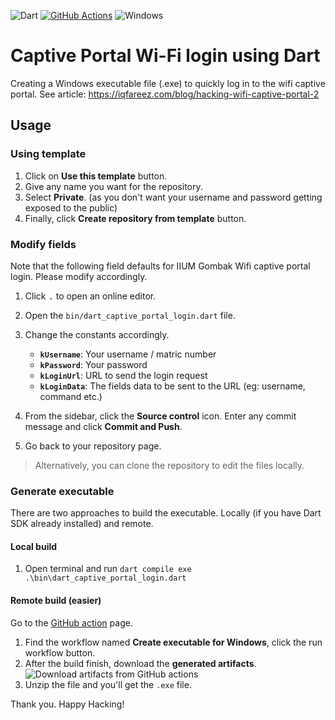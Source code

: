 ![Dart](https://img.shields.io/badge/dart-%230175C2.svg?style=for-the-badge&logo=dart&logoColor=white)
[![GitHub Actions](https://img.shields.io/badge/github%20actions-%232671E5.svg?style=for-the-badge&logo=githubactions&logoColor=white)](https://github.com/iqfareez/dart_captive_portal_login/actions/workflows/compile-exe-windows.yml)
![Windows](https://img.shields.io/badge/Windows-0078D6?style=for-the-badge&logo=windows&logoColor=white)

# Captive Portal Wi-Fi login using Dart

Creating a Windows executable file (.exe) to quickly log in to the wifi captive portal. See article: https://iqfareez.com/blog/hacking-wifi-captive-portal-2

## Usage

### Using template

1. Click on **Use this template** button.
1. Give any name you want for the repository.
1. Select **Private**. (as you don't want your username and password getting exposed to the public)
1. Finally, click **Create repository from template** button.

### Modify fields

Note that the following field defaults for IIUM Gombak Wifi captive portal login. Please modify accordingly.

1. Click <kbd>.</kbd> to open an online editor.
1. Open the `bin/dart_captive_portal_login.dart` file.
1. Change the constants accordingly.

   - **`kUsername`**: Your username / matric number
   - **`kPassword`**: Your password
   - **`kLoginUrl`**: URL to send the login request
   - **`kLoginData`**: The fields data to be sent to the URL (eg: username, command etc.)

1. From the sidebar, click the **Source control** icon. Enter any commit message and click **Commit and Push**.
1. Go back to your repository page.

> Alternatively, you can clone the repository to edit the files locally.

### Generate executable

There are two approaches to build the executable. Locally (if you have Dart SDK already installed) and remote.

#### Local build

1. Open terminal and run `dart compile exe .\bin\dart_captive_portal_login.dart`

#### Remote build (easier)

Go to the [GitHub action](https://github.com/iqfareez/dart_captive_portal_login/actions) page.

1. Find the workflow named **Create executable for Windows**, click the run workflow button.
1. After the build finish, download the **generated artifacts**.
   ![Download artifacts from GitHub actions](https://imgur.com/1s6hC22.png)
1. Unzip the file and you'll get the `.exe` file.

Thank you. Happy Hacking!

